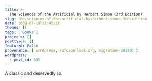 ```yaml
---
title: >-
  The Sciences of the Artificial by Herbert Simon (3rd Edition)
slug: the-sciences-of-the-artificial-by-herbert-simon-3rd-edition
date: 2008-07-10T11:45:53
themes: []
tags: ['Books']
projects: []
posttypes: []
featured: False
provenance: [ wordpress, rufuspollock.org, migration-201703 ]
wordpress:
  - post_id: 339
---
```


A classic and deservedly so.


